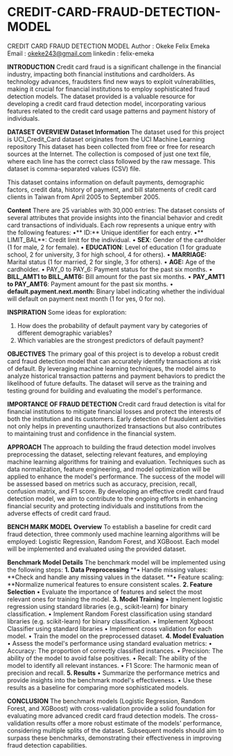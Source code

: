 # CREDIT-CARD-FRAUD-DETECTION-MODEL
CREDIT CARD FRAUD DETECTION MODEL
Author : Okeke Felix Emeka
Email : okeke243@gmail.com	linkedin : felix-emeka

**INTRODUCTION**
Credit card fraud is a significant challenge in the financial industry, impacting both financial institutions and cardholders. As technology advances, fraudsters find new ways to exploit vulnerabilities, making it crucial for financial institutions to employ sophisticated fraud detection models. The dataset provided is a valuable resource for developing a credit card fraud detection model, incorporating various features related to the credit card usage patterns and payment history of individuals.

**DATASET OVERVIEW
Dataset Information**
The dataset used for this project is UCI_Credit_Card dataset originates from the UCI Machine Learning repository This dataset has been collected from free or free for research sources at the Internet. The collection is composed of just one text file, where each line has the correct class followed by the raw message. This dataset is comma-separated values (CSV) file. 

This dataset contains information on default payments, demographic factors, credit data, history of payment, and bill statements of credit card clients in Taiwan from April 2005 to September 2005.

**Content**
There are 25 variables with 30,000 entries:
The dataset consists of several attributes that provide insights into the financial behavior and credit card transactions of individuals. Each row represents a unique entry with the following features:
•**	ID:** Unique identifier for each entry.
•**	LIMIT_BAL**: Credit limit for the individual.
•	**SEX**: Gender of the cardholder (1 for male, 2 for female).
•	**EDUCATION**: Level of education (1 for graduate school, 2 for university, 3 for high school, 4 for others).
•	**MARRIAGE:** Marital status (1 for married, 2 for single, 3 for others).
•	**AGE:** Age of the cardholder.
•	PAY_0 to PAY_6: Payment status for the past six months.
•	**BILL_AMT1 to BILL_AMT6:** Bill amount for the past six months.
•	**PAY_AMT1 to PAY_AMT6**: Payment amount for the past six months.
•	**default.payment.next.month:** Binary label indicating whether the individual will default on payment next month (1 for yes, 0 for no).

**INSPIRATION**
Some ideas for exploration:
1.	How does the probability of default payment vary by categories of different demographic variables?
2.	Which variables are the strongest predictors of default payment?

**OBJECTIVES**
The primary goal of this project is to develop a robust credit card fraud detection model that can accurately identify transactions at risk of default. By leveraging machine learning techniques, the model aims to analyze historical transaction patterns and payment behaviors to predict the likelihood of future defaults. The dataset will serve as the training and testing ground for building and evaluating the model's performance.

**IMPORTANCE OF FRAUD DETECTION**
Credit card fraud detection is vital for financial institutions to mitigate financial losses and protect the interests of both the institution and its customers. Early detection of fraudulent activities not only helps in preventing unauthorized transactions but also contributes to maintaining trust and confidence in the financial system.

**APPROACH**
The approach to building the fraud detection model involves preprocessing the dataset, selecting relevant features, and employing machine learning algorithms for training and evaluation. Techniques such as data normalization, feature engineering, and model optimization will be applied to enhance the model's performance. The success of the model will be assessed based on metrics such as accuracy, precision, recall, confusion matrix, and F1 score.
By developing an effective credit card fraud detection model, we aim to contribute to the ongoing efforts in enhancing financial security and protecting individuals and institutions from the adverse effects of credit card fraud.

**BENCH MARK MODEL**
**Overview**
To establish a baseline for credit card fraud detection, three commonly used machine learning algorithms will be employed: Logistic Regression, Random Forest, and XGBoost. Each model will be implemented and evaluated using the provided dataset.

**Benchmark Model Details**
The benchmark model will be implemented using the following steps:
**1. Data Preprocessing**
**•	Handle missing values: **Check and handle any missing values in the dataset.
**•	Feature scaling: **Normalize numerical features to ensure consistent scales.
**2. Feature Selection**
•	Evaluate the importance of features and select the most relevant ones for training the model.
**3. Model Training**
•	Implement logistic regression using standard libraries (e.g., scikit-learn) for binary classification.
•	Implement Random Forest classification using standard libraries (e.g. scikit-learn) for binary classification.
•	Implement Xgboost Classifier using standard libraries 
•	Implement cross validation for each model.
•	Train the model on the preprocessed dataset.
**4. Model Evaluation**
•	Assess the model's performance using standard evaluation metrics:
•	Accuracy: The proportion of correctly classified instances.
•	Precision: The ability of the model to avoid false positives.
•	Recall: The ability of the model to identify all relevant instances.
•	F1 Score: The harmonic mean of precision and recall.
**5. Results**
•	Summarize the performance metrics and provide insights into the benchmark model's effectiveness.
•	Use these results as a baseline for comparing more sophisticated models.


**CONCLUSION**
The benchmark models (Logistic Regression, Random Forest, and XGBoost) with cross-validation provide a solid foundation for evaluating more advanced credit card fraud detection models. The cross-validation results offer a more robust estimate of the models' performance, considering multiple splits of the dataset. Subsequent models should aim to surpass these benchmarks, demonstrating their effectiveness in improving fraud detection capabilities.

